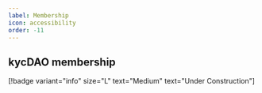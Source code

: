 ```yaml
---
label: Membership
icon: accessibility
order: -11
---
```


## kycDAO membership

[!badge  variant="info" size="L" text="Medium" text="Under Construction"] 



